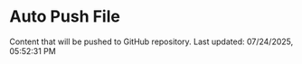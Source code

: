 # Auto Push File

Content that will be pushed to GitHub repository.
Last updated: 07/24/2025, 05:52:31 PM